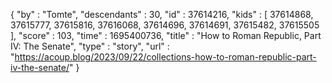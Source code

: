 {
  "by" : "Tomte",
  "descendants" : 30,
  "id" : 37614216,
  "kids" : [ 37614868, 37615777, 37615816, 37616068, 37614696, 37614691, 37615482, 37615505 ],
  "score" : 103,
  "time" : 1695400736,
  "title" : "How to Roman Republic, Part IV: The Senate",
  "type" : "story",
  "url" : "https://acoup.blog/2023/09/22/collections-how-to-roman-republic-part-iv-the-senate/"
}
